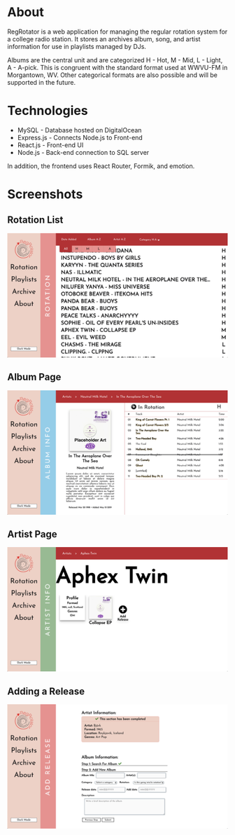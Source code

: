 # About

RegRotator is a web application for managing the regular rotation system for a college radio station. It stores an archives album, song, and artist information for use in playlists managed by DJs.

Albums are the central unit and are categorized H - Hot, M - Mid, L - Light, A - A-pick. This is congruent with the standard format used at WWVU-FM in Morgantown, WV. Other categorical formats are also possible and will be supported in the future.

# Technologies
* MySQL       - Database hosted on DigitalOcean
* Express.js  - Connects Node.js to Front-end
* React.js    - Front-end UI
* Node.js     - Back-end connection to SQL server

In addition, the frontend uses React Router, Formik, and emotion.

# Screenshots

## Rotation List
![Rotation List](https://raw.githubusercontent.com/jjmonte/regrotator/master/Project%20Documents/Screenshots/rotation.png)

## Album Page
![Album Page](https://raw.githubusercontent.com/jjmonte/regrotator/master/Project%20Documents/Screenshots/albumpage.png)

## Artist Page
![Artist Page](https://raw.githubusercontent.com/jjmonte/regrotator/master/Project%20Documents/Screenshots/artistpage.png)

## Adding a Release
![Release Forms](https://raw.githubusercontent.com/jjmonte/regrotator/master/Project%20Documents/Screenshots/addrelease.png)
